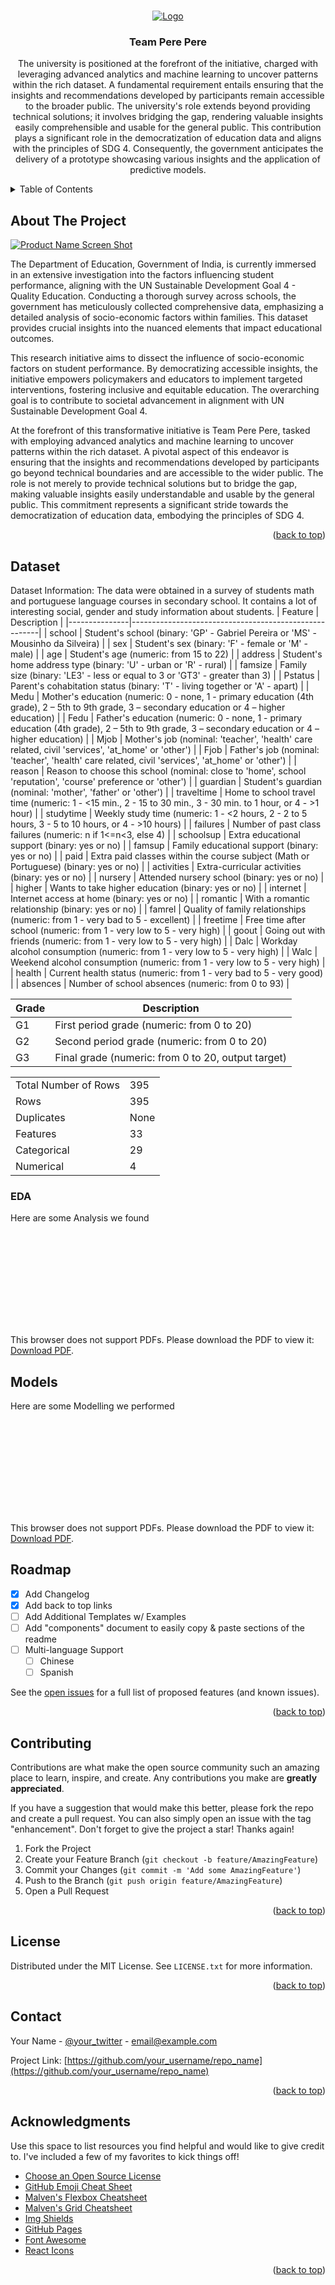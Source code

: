 
<!-- Improved compatibility of back to top link: See: https://github.com/othneildrew/Best-README-Template/pull/73 -->
<a name="readme-top"></a>
<!--
*** Thanks for checking out the Best-README-Template. If you have a suggestion
*** that would make this better, please fork the repo and create a pull request
*** or simply open an issue with the tag "enhancement".
*** Don't forget to give the project a star!
*** Thanks again! Now go create something AMAZING! :D
-->



<!-- PROJECT SHIELDS -->
<!--
*** I'm using markdown "reference style" links for readability.
*** Reference links are enclosed in brackets [ ] instead of parentheses ( ).
*** See the bottom of this document for the declaration of the reference variables
*** for contributors-url, forks-url, etc. This is an optional, concise syntax you may use.
*** https://www.markdownguide.org/basic-syntax/#reference-style-links
-->




<!-- PROJECT LOGO -->
<br />
<div align="center">
  <a href="https://github.com/othneildrew/Best-README-Template">
    <img src="Logo.png" alt="Logo">
  </a>

  <h3 align="center">Team Pere Pere</h3>

  <p align="center">
    
The university is positioned at the forefront of the initiative, charged with leveraging advanced analytics and machine learning to uncover patterns within the rich dataset. A fundamental requirement entails ensuring that the insights and recommendations developed by participants remain accessible to the broader public. The university's role extends beyond providing technical solutions; it involves bridging the gap, rendering valuable insights easily comprehensible and usable for the general public. This contribution plays a significant role in the democratization of education data and aligns with the principles of SDG 4. Consequently, the government anticipates the delivery of a prototype showcasing various insights and the application of predictive models.
    <br />
  </p>
</div>



<!-- TABLE OF CONTENTS -->
<details>
  <summary>Table of Contents</summary>
  <ol>
    <li>
      <a href="#about-the-project">About The Project</a>
      <ul>
        <li><a href="#built-with">Built With</a></li>
      </ul>
    </li>
    <li>
      <a href="#dataset">About the Dataset</a>
      <ul>
        <li><a href="#prerequisites">Prerequisites</a></li>
        <li><a href="#installation">Installation</a></li>
      </ul>
    </li>
    <li><a href="#usage">Usage</a></li>
    <li><a href="#roadmap">Roadmap</a></li>
    <li><a href="#contributing">Contributing</a></li>
    <li><a href="#license">License</a></li>
    <li><a href="#contact">Contact</a></li>
    <li><a href="#acknowledgments">Acknowledgments</a></li>
  </ol>
</details>



<!-- ABOUT THE PROJECT -->
## About The Project

[![Product Name Screen Shot][product-screenshot]](https://example.com)


The Department of Education, Government of India, is currently immersed in an extensive investigation into the factors influencing student performance, aligning with the UN Sustainable Development Goal 4 - Quality Education. Conducting a thorough survey across schools, the government has meticulously collected comprehensive data, emphasizing a detailed analysis of socio-economic factors within families. This dataset provides crucial insights into the nuanced elements that impact educational outcomes.

This research initiative aims to dissect the influence of socio-economic factors on student performance. By democratizing accessible insights, the initiative empowers policymakers and educators to implement targeted interventions, fostering inclusive and equitable education. The overarching goal is to contribute to societal advancement in alignment with UN Sustainable Development Goal 4.

At the forefront of this transformative initiative is Team Pere Pere, tasked with employing advanced analytics and machine learning to uncover patterns within the rich dataset. A pivotal aspect of this endeavor is ensuring that the insights and recommendations developed by participants go beyond technical boundaries and are accessible to the wider public. The role is not merely to provide technical solutions but to bridge the gap, making valuable insights easily understandable and usable by the general public. This commitment represents a significant stride towards the democratization of education data, embodying the principles of SDG 4.

<p align="right">(<a href="#readme-top">back to top</a>)</p>




<!-- GETTING STARTED -->
## Dataset
Dataset Information:
The data were obtained in a survey of students math and portuguese language courses in secondary school. It contains a lot of interesting social, gender and study information about students.
| Feature       | Description                                           |
|---------------|-------------------------------------------------------|
| school        | Student's school (binary: 'GP' - Gabriel Pereira or 'MS' - Mousinho da Silveira) |
| sex           | Student's sex (binary: 'F' - female or 'M' - male)    |
| age           | Student's age (numeric: from 15 to 22)                |
| address       | Student's home address type (binary: 'U' - urban or 'R' - rural) |
| famsize       | Family size (binary: 'LE3' - less or equal to 3 or 'GT3' - greater than 3) |
| Pstatus       | Parent's cohabitation status (binary: 'T' - living together or 'A' - apart) |
| Medu          | Mother's education (numeric: 0 - none, 1 - primary education (4th grade), 2 – 5th to 9th grade, 3 – secondary education or 4 – higher education) |
| Fedu          | Father's education (numeric: 0 - none, 1 - primary education (4th grade), 2 – 5th to 9th grade, 3 – secondary education or 4 – higher education) |
| Mjob          | Mother's job (nominal: 'teacher', 'health' care related, civil 'services', 'at_home' or 'other') |
| Fjob          | Father's job (nominal: 'teacher', 'health' care related, civil 'services', 'at_home' or 'other') |
| reason        | Reason to choose this school (nominal: close to 'home', school 'reputation', 'course' preference or 'other') |
| guardian      | Student's guardian (nominal: 'mother', 'father' or 'other') |
| traveltime    | Home to school travel time (numeric: 1 - <15 min., 2 - 15 to 30 min., 3 - 30 min. to 1 hour, or 4 - >1 hour) |
| studytime     | Weekly study time (numeric: 1 - <2 hours, 2 - 2 to 5 hours, 3 - 5 to 10 hours, or 4 - >10 hours) |
| failures      | Number of past class failures (numeric: n if 1<=n<3, else 4) |
| schoolsup     | Extra educational support (binary: yes or no)         |
| famsup        | Family educational support (binary: yes or no)        |
| paid          | Extra paid classes within the course subject (Math or Portuguese) (binary: yes or no) |
| activities    | Extra-curricular activities (binary: yes or no)       |
| nursery       | Attended nursery school (binary: yes or no)           |
| higher        | Wants to take higher education (binary: yes or no)    |
| internet      | Internet access at home (binary: yes or no)           |
| romantic      | With a romantic relationship (binary: yes or no)      |
| famrel        | Quality of family relationships (numeric: from 1 - very bad to 5 - excellent) |
| freetime      | Free time after school (numeric: from 1 - very low to 5 - very high) |
| goout         | Going out with friends (numeric: from 1 - very low to 5 - very high) |
| Dalc          | Workday alcohol consumption (numeric: from 1 - very low to 5 - very high) |
| Walc          | Weekend alcohol consumption (numeric: from 1 - very low to 5 - very high) |
| health        | Current health status (numeric: from 1 - very bad to 5 - very good) |
| absences      | Number of school absences (numeric: from 0 to 93)     |




| Grade | Description                                           |
|-------|-------------------------------------------------------|
| G1    | First period grade (numeric: from 0 to 20)            |
| G2    | Second period grade (numeric: from 0 to 20)           |
| G3    | Final grade (numeric: from 0 to 20, output target)    |




|                        |                          |
|------------------------|--------------------------|
| Total Number of Rows   | 395                      |
| Rows                   | 395                      |
| Duplicates             | None                     |
| Features               | 33                       |
| Categorical           | 29                       |
| Numerical              | 4                        |

### EDA

Here are some Analysis we found

<object data="https://github.com/FathimathSusnaAli/Hackthon_2k23/blob/7c4f4fc102a4b968b9f90a2b71495eecc8706184/Analysis%26EDA%20(1).pdf" type="application/pdf" width="700px" height="700px">
    <embed src="https://github.com/FathimathSusnaAli/Hackthon_2k23/blob/7c4f4fc102a4b968b9f90a2b71495eecc8706184/Analysis%26EDA%20(1).pdf">
        <p>This browser does not support PDFs. Please download the PDF to view it: <a href="http://yoursite.com/the.pdf">Download PDF</a>.</p>
    </embed>
</object>



<!-- USAGE EXAMPLES -->
## Models

Here are some Modelling we performed

<object data="https://github.com/FathimathSusnaAli/Hackthon_2k23/blob/411a1fd4e3f981225cf64a49826c54f450b8a6e3/Our%20Approach.pdf" type="application/pdf" width="700px" height="700px">
    <embed src="https://github.com/FathimathSusnaAli/Hackthon_2k23/blob/411a1fd4e3f981225cf64a49826c54f450b8a6e3/Our%20Approach.pdf">
        <p>This browser does not support PDFs. Please download the PDF to view it: <a href="http://yoursite.com/the.pdf">Download PDF</a>.</p>
    </embed>



<!-- Results -->
## Roadmap

- [x] Add Changelog
- [x] Add back to top links
- [ ] Add Additional Templates w/ Examples
- [ ] Add "components" document to easily copy & paste sections of the readme
- [ ] Multi-language Support
    - [ ] Chinese
    - [ ] Spanish

See the [open issues](https://github.com/othneildrew/Best-README-Template/issues) for a full list of proposed features (and known issues).

<p align="right">(<a href="#readme-top">back to top</a>)</p>



<!-- CONTRIBUTING -->
## Contributing

Contributions are what make the open source community such an amazing place to learn, inspire, and create. Any contributions you make are **greatly appreciated**.

If you have a suggestion that would make this better, please fork the repo and create a pull request. You can also simply open an issue with the tag "enhancement".
Don't forget to give the project a star! Thanks again!

1. Fork the Project
2. Create your Feature Branch (`git checkout -b feature/AmazingFeature`)
3. Commit your Changes (`git commit -m 'Add some AmazingFeature'`)
4. Push to the Branch (`git push origin feature/AmazingFeature`)
5. Open a Pull Request

<p align="right">(<a href="#readme-top">back to top</a>)</p>



<!-- LICENSE -->
## License

Distributed under the MIT License. See `LICENSE.txt` for more information.

<p align="right">(<a href="#readme-top">back to top</a>)</p>



<!-- CONTACT -->
## Contact

Your Name - [@your_twitter](https://twitter.com/your_username) - email@example.com

Project Link: [https://github.com/your_username/repo_name](https://github.com/your_username/repo_name)

<p align="right">(<a href="#readme-top">back to top</a>)</p>



<!-- ACKNOWLEDGMENTS -->
## Acknowledgments

Use this space to list resources you find helpful and would like to give credit to. I've included a few of my favorites to kick things off!

* [Choose an Open Source License](https://choosealicense.com)
* [GitHub Emoji Cheat Sheet](https://www.webpagefx.com/tools/emoji-cheat-sheet)
* [Malven's Flexbox Cheatsheet](https://flexbox.malven.co/)
* [Malven's Grid Cheatsheet](https://grid.malven.co/)
* [Img Shields](https://shields.io)
* [GitHub Pages](https://pages.github.com)
* [Font Awesome](https://fontawesome.com)
* [React Icons](https://react-icons.github.io/react-icons/search)

<p align="right">(<a href="#readme-top">back to top</a>)</p>



<!-- MARKDOWN LINKS & IMAGES -->
<!-- https://www.markdownguide.org/basic-syntax/#reference-style-links -->
[contributors-shield]: https://img.shields.io/github/contributors/othneildrew/Best-README-Template.svg?style=for-the-badge
[contributors-url]: https://github.com/othneildrew/Best-README-Template/graphs/contributors
[forks-shield]: https://img.shields.io/github/forks/othneildrew/Best-README-Template.svg?style=for-the-badge
[forks-url]: https://github.com/othneildrew/Best-README-Template/network/members
[stars-shield]: https://img.shields.io/github/stars/othneildrew/Best-README-Template.svg?style=for-the-badge
[stars-url]: https://github.com/othneildrew/Best-README-Template/stargazers
[issues-shield]: https://img.shields.io/github/issues/othneildrew/Best-README-Template.svg?style=for-the-badge
[issues-url]: https://github.com/othneildrew/Best-README-Template/issues
[license-shield]: https://img.shields.io/github/license/othneildrew/Best-README-Template.svg?style=for-the-badge
[license-url]: https://github.com/othneildrew/Best-README-Template/blob/master/LICENSE.txt
[linkedin-shield]: https://img.shields.io/badge/-LinkedIn-black.svg?style=for-the-badge&logo=linkedin&colorB=555
[linkedin-url]: https://linkedin.com/in/othneildrew
[product-screenshot]: images/screenshot.png
[Next.js]: https://img.shields.io/badge/next.js-000000?style=for-the-badge&logo=nextdotjs&logoColor=white
[Next-url]: https://nextjs.org/
[React.js]: https://img.shields.io/badge/React-20232A?style=for-the-badge&logo=react&logoColor=61DAFB
[React-url]: https://reactjs.org/
[Vue.js]: https://img.shields.io/badge/Vue.js-35495E?style=for-the-badge&logo=vuedotjs&logoColor=4FC08D
[Vue-url]: https://vuejs.org/
[Angular.io]: https://img.shields.io/badge/Angular-DD0031?style=for-the-badge&logo=angular&logoColor=white
[Angular-url]: https://angular.io/
[Svelte.dev]: https://img.shields.io/badge/Svelte-4A4A55?style=for-the-badge&logo=svelte&logoColor=FF3E00
[Svelte-url]: https://svelte.dev/
[Laravel.com]: https://img.shields.io/badge/Laravel-FF2D20?style=for-the-badge&logo=laravel&logoColor=white
[Laravel-url]: https://laravel.com
[Bootstrap.com]: https://img.shields.io/badge/Bootstrap-563D7C?style=for-the-badge&logo=bootstrap&logoColor=white
[Bootstrap-url]: https://getbootstrap.com
[JQuery.com]: https://img.shields.io/badge/jQuery-0769AD?style=for-the-badge&logo=jquery&logoColor=white
[JQuery-url]: https://jquery.com 
